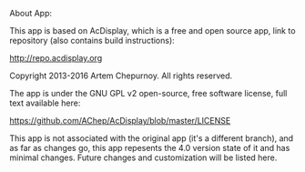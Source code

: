 About App:

This app is based on AcDisplay, which is a free and open source app, link to repository (also contains build instructions):

http://repo.acdisplay.org

Copyright 2013-2016 Artem Chepurnoy. All rights reserved.

The app is under the GNU GPL v2 open-source, free software license, full text available here:

https://github.com/AChep/AcDisplay/blob/master/LICENSE

This app is not associated with the original app (it's a different branch), and as far as changes go, this app repesents the 4.0 version state of it and has minimal changes. Future changes and customization will be listed here.
